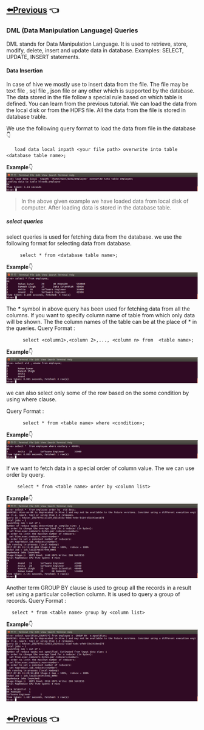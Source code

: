 ## [:arrow_left:Previous](https://github.com/maniram-yadav/Hive/tree/master/DDLQueries) :point_left:

### DML (Data Manipulation Language) Queries

  DML stands for Data Manipulation Language. It is used to retrieve, store, modify, delete, insert 
  and update data in database.   Examples: SELECT, UPDATE, INSERT statements.
  
  #### Data Insertion 
  
 In case of hive we mostly use to insert data from the file. The file may be text file ,
 sql file , json file or any other which is supported by the database. The data stored in 
the file follow a special rule based on which table is defined. You can learn from  the
previous tutorial. We can load the data from the local disk or from the HDFS file. All the
data from the file is stored in database trable.
     
We use the following query format to load the data from file in the database :point_down:
    
 ```
    load data local inpath <your file path> overwrite into table <database table name>;
 ```
**Example**:point_down:
    ![load data](https://github.com/maniram-yadav/Hive/blob/master/images/loaddata.png)
    
> In the above given example we have loaded data from local disk of computer. After loading
data is stored in the database table.
    
##### select queries
select queries is used for fetching data from the database.
we use the following format for selecting data from database.
      
 ```
      select * from <database table name>;
 ```
**Example**:point_down:
      ![select from database](https://github.com/maniram-yadav/Hive/blob/master/images/selectdata.png)
      
The **_*_** symbol in above query has been used for fetching data from all the columns.
If you want to specify column name of table from which only data will be shown.
The the column names of the table can be at the place of * in the queries.
Query Format :

```
      select <column1>,<column 2>,..., <column n> from  <table name>; 
```

**Example**:point_down:
      ![select column](https://github.com/maniram-yadav/Hive/blob/master/images/selectcolumn.png)

we can also select only some of the row based on the some condition by using where clause.

Query Format :
```  
      select * from <table name> where <condition>;
```
**Example**:point_down:
    ![select where](https://github.com/maniram-yadav/Hive/blob/master/images/selectwhere.png)
    
If we want to fetch data in a special order of column value. The we can use order by query.

```
    select * from <table name> order by <column list>

```
    
  
  **Example**:point_down:
    ![order by](https://github.com/maniram-yadav/Hive/blob/master/images/selectorderby.png)
    
    
  
  Another term GROUP BY clause is used to group all the records in a result set using a particular 
    collection column. It is used to query a group of records.
    Query Format :
  
  ```
    select * from <table name> group by <column list>
  
  ```
 **Example**:point_down:
 ![groyp by](https://github.com/maniram-yadav/Hive/blob/master/images/selectgroupby.png)

## [:arrow_left:Previous](https://github.com/maniram-yadav/Hive/tree/master/DDLQueries) :point_left:
